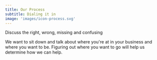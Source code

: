 ```yaml
---
title: Our Process
subtitle: Dialing it in
image: 'images/icon-process.svg'
---
```

<p class="lead">Discuss the right, wrong, missing and confusing</p>

We want to sit down and talk about where you're at in your business and where you want to be. Figuring out where you want to go will help us determine how we can help.